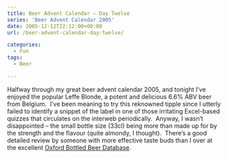 ```yaml
---
title: Beer Advent Calendar – Day Twelve
series: 'Beer Advent Calendar 2005'
date: 2005-12-12T22:12:00+00:00
url: /beer-advent-calendar-day-twelve/

categories:
  - Fun
tags:
  - Beer

---
```

Halfway through my great beer advent calendar 2005, and tonight I’ve enjoyed the popular Leffe Blonde, a potent and delicious 6.6% ABV beer from Belgium.  I’ve been meaning to try this reknowned tipple since I utterly failed to identify a snippet of the label in one of those irritating Excel-based quizzes that circulates on the interweb periodically.  Anyway, I wasn’t disappointed &#8211; the small bottle size (33cl) being more than made up for by the strength and the flavour (quite almondy, I thought).  There’s a good detailed review by someone with more effective taste buds than I over at the excellent [Oxford Bottled Beer Database][1].

 [1]: http://www.bottledbeer.co.uk/index.html?beerid=386